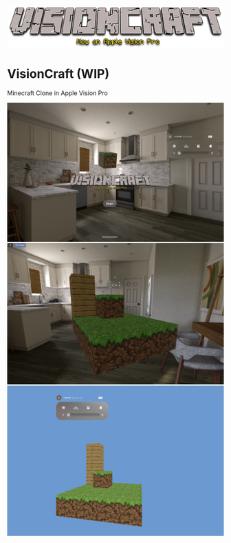 ![VisionCraft Logo](VisionCraft/Assets.xcassets/Logo.imageset/image.png)

# VisionCraft (WIP)
 Minecraft Clone in Apple Vision Pro

 ![VisionCraft Homescreen Progress](progress.png)
 ![VisionCraft Homescreen Progress 2](progress%202.png)
 ![VisionCraft Homescreen Progress 3](progress%203.png)




